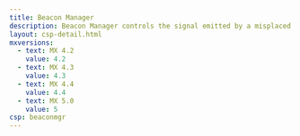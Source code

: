 ```yaml
---
title: Beacon Manager
description: Beacon Manager controls the signal emitted by a misplaced device as an aid to locating it using a second device running Zebra Device Tracker.
layout: csp-detail.html
mxversions:
  - text: MX 4.2
    value: 4.2
  - text: MX 4.3
    value: 4.3
  - text: MX 4.4
    value: 4.4
  - text: MX 5.0
    value: 5
csp: beaconmgr
---
```





